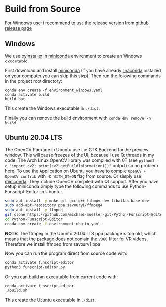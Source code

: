 # Build from Source

For Windows user i recommend to use the release version from [github release page](https://github.com/michael-mueller-git/Python-Funscript-Editor/releases)

## Windows

We use [pyinstaller](https://pypi.org/project/pyinstaller/) in [miniconda](https://docs.conda.io/en/latest/miniconda.html) environment to create an Windows executable.

First download and install [miniconda](https://docs.conda.io/en/latest/miniconda.html) (If you have already [anaconda](https://www.anaconda.com/) installed on your computer you can skip this step). Then run the following commands in the project root directory:

```
conda env create -f environment_windows.yaml
conda activate build
build.bat
```

This create the Windows executable in `./dist`.

Finally you can remove the build environment with `conda env remove -n build`

## Ubuntu 20.04 LTS

The OpenCV Package in Ubuntu use the GTK Backend for the preview window. This will cause freezes of the UI, because i use Qt threads in my code. The Arch Linux OpenCV library was compiled with QT (see `python3 -c "import cv2; print(cv2.getBuildInformation())"` output) so no problem here. To use the Application on Ubuntu you have to compile `OpenCV + OpenCV contrib` with `-D WITH_QT=ON` flag from source. Or simply use [miniconda](https://docs.conda.io/en/latest/miniconda.html). They include OpenCV compiled with Qt support. After you have setup miniconda simply type the following commands to use Python-Funscript-Editor on Ubuntu:

```bash
sudo apt install -y make git gcc g++ libmpv-dev libatlas-base-dev
sudo add-apt-repository ppa:savoury1/ffmpeg4
sudo apt install -y ffmpeg
git clone https://github.com/michael-mueller-git/Python-Funscript-Editor.git
cd Python-Funscript-Editor
conda env create -f environment_ubuntu.yaml
```

**NOTE:** The ffmpeg in the Ubuntu 20.04 LTS ppa package is too old, which means that the package does not contain the `v360` filter for VR videos. Therefore we install ffmpeg from savoury1 ppa.

Now you can run the program direct from source code with:

```bash
conda activate funscript-editor
python3 funscript-editor.py
```

Or you can build an executable from current code with:

```bash
conda activate funscript-editor
./build.sh
```

This create the Ubuntu executable in `./dist`.
